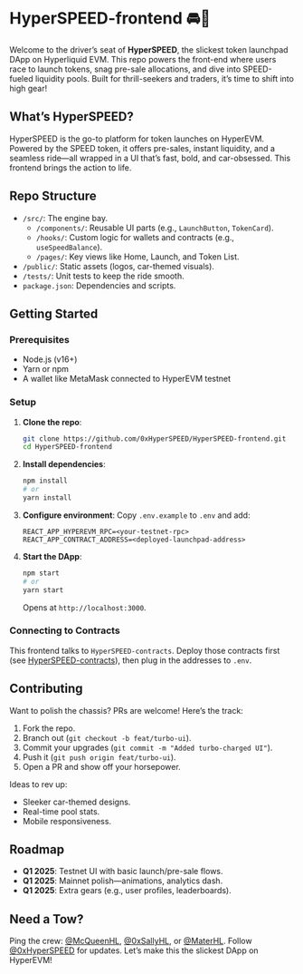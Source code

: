# HyperSPEED-frontend 🚘💨

Welcome to the driver’s seat of **HyperSPEED**, the slickest token launchpad DApp on Hyperliquid EVM. This repo powers the front-end where users race to launch tokens, snag pre-sale allocations, and dive into SPEED-fueled liquidity pools. Built for thrill-seekers and traders, it’s time to shift into high gear!

## What’s HyperSPEED?
HyperSPEED is the go-to platform for token launches on HyperEVM. Powered by the SPEED token, it offers pre-sales, instant liquidity, and a seamless ride—all wrapped in a UI that’s fast, bold, and car-obsessed. This frontend brings the action to life.

## Repo Structure
- `/src/`: The engine bay.
  - `/components/`: Reusable UI parts (e.g., `LaunchButton`, `TokenCard`).
  - `/hooks/`: Custom logic for wallets and contracts (e.g., `useSpeedBalance`).
  - `/pages/`: Key views like Home, Launch, and Token List.
- `/public/`: Static assets (logos, car-themed visuals).
- `/tests/`: Unit tests to keep the ride smooth.
- `package.json`: Dependencies and scripts.

## Getting Started
### Prerequisites
- Node.js (v16+)
- Yarn or npm
- A wallet like MetaMask connected to HyperEVM testnet

### Setup
1. **Clone the repo**:
   ```bash
   git clone https://github.com/0xHyperSPEED/HyperSPEED-frontend.git
   cd HyperSPEED-frontend
   ```
2. **Install dependencies**:
   ```bash
   npm install
   # or
   yarn install
   ```
3. **Configure environment**:
   Copy `.env.example` to `.env` and add:
   ```env
   REACT_APP_HYPEREVM_RPC=<your-testnet-rpc>
   REACT_APP_CONTRACT_ADDRESS=<deployed-launchpad-address>
   ```
4. **Start the DApp**:
   ```bash
   npm start
   # or
   yarn start
   ```
   Opens at `http://localhost:3000`.

### Connecting to Contracts
This frontend talks to `HyperSPEED-contracts`. Deploy those contracts first (see [HyperSPEED-contracts](https://github.com/0xHyperSPEED/HyperSPEED-contracts)), then plug in the addresses to `.env`.

## Contributing
Want to polish the chassis? PRs are welcome! Here’s the track:
1. Fork the repo.
2. Branch out (`git checkout -b feat/turbo-ui`).
3. Commit your upgrades (`git commit -m "Added turbo-charged UI"`).
4. Push it (`git push origin feat/turbo-ui`).
5. Open a PR and show off your horsepower.

Ideas to rev up:
- Sleeker car-themed designs.
- Real-time pool stats.
- Mobile responsiveness.

## Roadmap
- **Q1 2025**: Testnet UI with basic launch/pre-sale flows.
- **Q1 2025**: Mainnet polish—animations, analytics dash.
- **Q1 2025**: Extra gears (e.g., user profiles, leaderboards).

## Need a Tow?
Ping the crew: [@McQueenHL](https://twitter.com/McQueenHL), [@0xSallyHL](https://twitter.com/0xSallyHL), or [@MaterHL](https://twitter.com/MaterHL). Follow [@0xHyperSPEED](https://twitter.com/0xHyperSPEED) for updates. Let’s make this the slickest DApp on HyperEVM!

